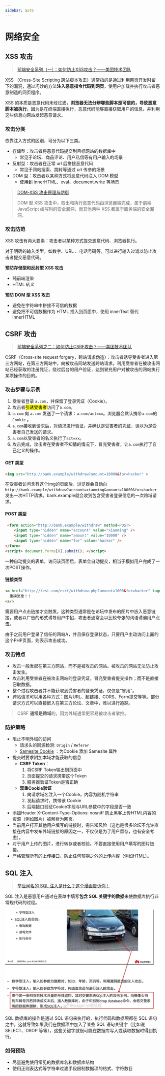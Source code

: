 ```yaml
---
sidebar: auto
---
```

# 网络安全
## XSS 攻击
> [前端安全系列（一）：如何防止XSS攻击？——美团技术团队](https://tech.meituan.com/2018/09/27/fe-security.html)

XSS （Cross-Site Scripting 跨站脚本攻击）通常指的是通过利用网页开发时留下的漏洞，通过巧妙的方法**注入恶意指令代码到网页**，使用户加载并执行攻击者恶意制造的网页程序。

XSS 的本质是恶意代码未经过滤，**浏览器无法分辨哪些脚本是可信的，导致恶意脚本被执行**。因为是在终端直接执行，恶意代码能够直接获取用户的信息，并利用这些信息向网站发起恶意请求。

### 攻击分类

依靠注入方式的区别，可分为以下三类。

- 存储型：攻击者将恶意代码提交到目标网站的数据库中
   - 常见于论坛、商品评论、用户私信等有用户输入的场景
- 反射型：攻击者在正常 url 后拼接恶意代码
   - 常见于网站搜索、跳转等通过 url 传参的场景
- DOM 型：攻击者以某种方式将恶意代码注入 DOM 模型
   - 使用到 innerHTML、eval、document.write 等场景

> [DOM-XSS 攻击原理与防御](https://www.cnblogs.com/mysticbinary/p/12542695.html)
> 
> DOM 型 XSS 攻击中，取出和执行恶意代码由浏览器端完成，属于前端 JavaScript 编写时的安全漏洞，而其他两种 XSS 都属于服务端的安全漏洞。

### 攻击防范

XSS 攻击有两大要素：攻击者以某种方式提交恶意代码、浏览器执行。

对于明确的输入类型，如数字、URL 、电话号码等，可以进行输入过滤以防止攻击者提交恶意代码。

**预防存储型和反射型 XSS 攻击**

- 纯前端渲染
- HTML 转义

**预防 DOM 型 XSS 攻击**

- 避免在字符串中拼接不可信的数据
- 避免把不可信数据作为 HTML 插入到页面中，使用 innerText 替代 innerHTML

## CSRF 攻击
> [前端安全系列之二：如何防止CSRF攻击？——美团技术团队](https://segmentfault.com/a/1190000016659945)

CSRF（Cross-site request forgery，跨站请求伪造）：攻击者诱导受害者进入第三方网站，在第三方网站中，向被攻击网站发送跨站请求。利用受害者在被攻击网站已经获取的注册凭证，绕过后台的用户验证，达到冒充用户对被攻击的网站执行某项操作的目的。

### 攻击步骤与示例

1. 受害者登录 `a.com`，并保留了登录凭证（Cookie）。
2. 攻击者<mark>引诱受害者</mark>访问了`b.com`。
3. `b.com` 向 `a.com` 发送了一个请求：`a.com/act=xx`。浏览器会默认携带`a.com`的 `Cookie` 。
4. `a.com`接收到请求后，对请求进行验证，并确认是受害者的凭证，误以为是受害者自己发送的请求。
5. `a.com`以受害者的名义执行了`act=xx`。
6. 攻击完成，攻击者在受害者不知情的情况下，冒充受害者，让`a.com`执行了自己定义的操作。

#### GET 类型
```html
<img src="http://bank.example/withdraw?amount=10000&for=hacker" >
```
在受害者访问含有这个img的页面后，浏览器会自动向 `http://bank.example/withdraw?account=xiaoming&amount=10000&for=hacker` 发出一次HTTP请求。bank.example就会收到包含受害者登录信息的一次跨域请求。

#### POST 类型
```html
 <form action="http://bank.example/withdraw" method=POST>
    <input type="hidden" name="account" value="xiaoming" />
    <input type="hidden" name="amount" value="10000" />
    <input type="hidden" name="for" value="hacker" />
</form>
<script> document.forms[0].submit(); </script> 
```
一种自动提交的表单，访问该页面后，表单会自动提交，相当于模拟用户完成了一次POST操作。

#### 链接类型
```html
<a href="http://test.com/csrf/withdraw.php?amount=1000&for=hacker" taget="_blank">
  重磅消息！！
<a/>
```
需要用户点击链接才会触发。这种类型通常是在论坛中发布的图片中嵌入恶意链接，或者以广告的形式诱导用户中招，攻击者通常会以比较夸张的词语诱骗用户点击。

由于之前用户登录了信任的网站A，并且保存登录状态，只要用户主动访问上面的这个PHP页面，则表示攻击成功。


### 攻击特点

- 攻击一般发起在第三方网站，而不是被攻击的网站。被攻击的网站无法防止攻击发生。
- 攻击利用受害者在被攻击网站的登录凭证，冒充受害者提交操作；而不是直接窃取数据。
- 整个过程攻击者并不能获取到受害者的登录凭证，仅仅是“冒用”。
- 跨站请求可以用各种方式：图片URL、超链接、CORS、Form提交等等。部分请求方式可以直接嵌入在第三方论坛、文章中，难以进行追踪。

> CSRF **通常是跨域**的，因为外域通常更容易被攻击者掌控。

### 防护策略

- 阻止不明外域的访问
    - 请求头的同源检测: `Origin` / `Referer`
    - [Samesite Cookie](http://www.ruanyifeng.com/blog/2019/09/cookie-samesite.html) ：为Cookie 添加 Samesite 属性
- 提交时要求附加本域才能获取的信息
    - **CSRF Token**：
        1. 将CSRF Token输出到页面中
        2. 页面提交的请求携带这个Token
        3. 服务器验证Token是否正确
    - **双重Cookie验证**
        1. 向请求域名注入一个Cookie，内容为随机字符串
        2. 发起请求时，携带该 Cookie
        3. 后端接口验证Cookie字段与URL参数中的字段是否一致
- 添加Header X-Content-Type-Options: nosniff 防止黑客上传HTML内容的资源（例如图片）被解析为网页。
- 当前用户打开其他用户填写的链接时，需告知风险（这也是很多论坛不允许直接在内容中发布外域链接的原因之一，不仅仅是为了用户留存，也有安全考虑）。
- 对于用户上传的图片，进行转存或者校验。不要直接使用用户填写的图片链接。
- 严格管理所有的上传接口，防止任何预期之外的上传内容（例如HTML）。

##  SQL 注入
> [举世闻名的 SQL 注入是什么？这个漫画告诉你！](https://juejin.cn/post/6936793563854274597)

SQL 注入是恶意用户通过在表单中填写**包含 SQL 关键字的数据**来使数据库执行非常规代码的过程。

![](./imgs/SQL注入.png)

SQL 数据库的操作是通过 SQL 语句来执行的，执行代码和数据项都在 SQL 语句之中。这就导致如果我们在数据项中加入了某些 SQL 语句关键字（比如说 SELECT、DROP 等等），这些关键字就很可能在数据库写入或读取数据时得到执行。

### 如何预防
- 尽量避免使用常见的数据库名和数据库结构
- 使用正则表达式等字符串过滤手段限制数据项的格式、字符数目
